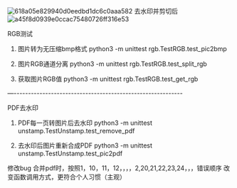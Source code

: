 ![618a05e829940d0eedbd1dc6c0aaa582](https://github.com/user-attachments/assets/505d9b4a-6040-49df-a300-9292f761f4a3)
去水印并剪切后
![a45f8d0939e0ccac75480726ff316e53](https://github.com/user-attachments/assets/c9ebd8fb-678f-4acf-8d00-fe8e36149a13)

RGB测试

1. 图片转为无压缩bmp格式
python3 -m unittest rgb.TestRGB.test_pic2bmp 

2. 图片RGB通道分离
python3 -m unittest rgb.TestRGB.test_split_rgb

3. 获取图片RGB值
python3 -m unittest rgb.TestRGB.test_get_rgb

—-----------------------------------------------------------

PDF去水印

1. PDF每一页转图片后去水印
python3 -m unittest unstamp.TestUnstamp.test_remove_pdf

2. 去水印后图片重新合成PDF
python3 -m unittest unstamp.TestUnstamp.test_pic2pdf


修改bug
合并pdf时，按照1，10，11，12，，，，2,20,21,22,23,24，，，错误顺序
改变函数调用方式，更符合个人习惯（主观）
